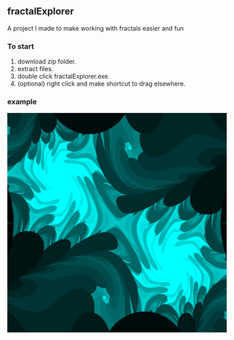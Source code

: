 ## fractalExplorer
A project I made to make working with fractals easier and fun

### To start
1. download zip folder.
2. extract files.
3. double click fractalExplorer.exe.
4. (optional) right click and make shortcut to drag elsewhere.

### example
![example fractal](https://github.com/Ben-Wunderlich/FractalExplorer/blob/master/images/cmDftxjFomTNM5aRsSn8.png)

